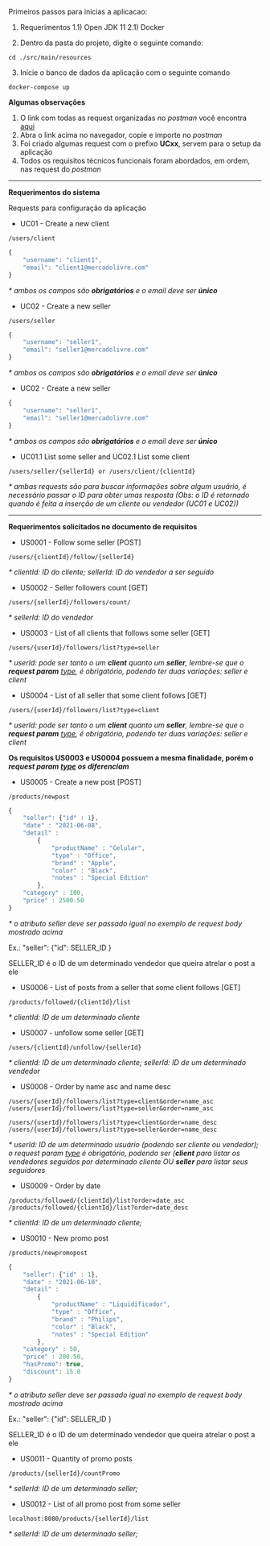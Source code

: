 Primeiros passos para inicias a aplicacao:

1) Requerimentos
    1.1) Open JDK 11
    2.1) Docker 

2) Dentro da pasta do projeto, digite o seguinte comando:
```shell
cd ./src/main/resources
```

3) Inicie o banco de dados da aplicação com o seguinte comando
```shell
docker-compose up
```

<b>Algumas observações</b>
<ol>
    <li>
        O link com todas as request organizadas no <i>postman</i> você encontra <a href="https://www.getpostman.com/collections/76a116b22cc68698183e">aqui</a>
    </li>
    <li>
        Abra o link acima no navegador, copie e importe no <i>postman</i> 
    </li>
    <li>
        Foi criado algumas request com o prefixo <b>UCxx</b>, servem para o setup da aplicação
    </li>
    <li>
        Todos os requisitos técnicos funcionais foram abordados, em ordem, nas request do <i>postman</i>
    </li>
</ol>

<hr>
<b>Requerimentos do sistema</b>

<p>Requests para configuração da aplicação</p>

* UC01 - Create a new client
```shell
/users/client
```
```javascript
{
    "username": "client1",
    "email": "client1@mercadolivre.com"
}
```
<i><p>* ambos os campos são <b>obrigatórios</b> e o email deve ser <b>único</b></p></i>

* UC02 - Create a new seller
```shell
/users/seller
```

```javascript
{
    "username": "seller1",
    "email": "seller1@mercadolivre.com"
}
```
<i><p>* ambos os campos são <b>obrigatórios</b> e o email deve ser <b>único</b></p></i>

* UC02 - Create a new seller

```javascript
{
    "username": "seller1",
    "email": "seller1@mercadolivre.com"
}
```
<i><p>* ambos os campos são <b>obrigatórios</b> e o email deve ser <b>único</b></p></i>

* UC01.1 List some seller and UC02.1 List some client
```shell
/users/seller/{sellerId} or /users/client/{clientId}
```
<i><p>* ambas requests são para buscar informações sobre algum usuário, é necessário passar o ID para obter umas resposta (Obs: o ID é retornado quando é feita a inserção de um cliente ou vendedor (UC01 e UC02))</b></p></i>

<hr>

<b>Requerimentos solicitados no documento de requisitos</b>

* US0001 - Follow some seller [POST]
```shell
/users/{clientId}/follow/{sellerId}
```
<i><p>* clientId: ID do cliente; sellerId: ID do vendedor a ser seguido</p></i>

* US0002 - Seller followers count [GET]
```shell
/users/{sellerId}/followers/count/
```
<i><p>* sellerId: ID do vendedor</p></i>

* US0003 - List of all clients that follows some seller [GET]
```shell
/users/{userId}/followers/list?type=seller
```
<i><p>* userId: pode ser tanto o um <b>client</b> quanto um <b>seller</b>, lembre-se que o <b>request param</b> <u>type</u>, é obrigatório, podendo ter duas variações: seller e client </p></i>

* US0004 - List of all seller that some client follows [GET]
```shell
/users/{userId}/followers/list?type=client
```
<i><p>* userId: pode ser tanto o um <b>client</b> quanto um <b>seller</b>, 
lembre-se que o <b>request param</b> <u>type</u>, é obrigatório, 
podendo ter duas variações: seller e client</i>

<b>Os requisitos US0003 e US0004 possuem a mesma finalidade, porém o <i>request param <u>type</u> os diferenciam</i></b>

* US0005 - Create a new post [POST]
```shell
/products/newpost
```

```javascript
{
    "seller": {"id" : 1},
    "date" : "2021-06-08",
    "detail" :
        { 
            "productName" : "Celular",
            "type" : "Office",
            "brand" : "Apple",
            "color" : "Black",
            "notes" : "Special Edition"
        },
    "category" : 100,
    "price" : 2500.50
}
```
<i><p>* o atributo <i>seller</i> deve ser passado igual no exemplo de <i>request body</i> mostrado acima <br> </p></i>
<p>Ex.: "seller": {"id": SELLER_ID }</p>
<p>SELLER_ID é o ID de um determinado vendedor que queira atrelar o post a ele</p>

* US0006 - List of posts from a seller that some client follows [GET]
```shell
/products/followed/{clientId}/list
```
<i><p>* clientId: ID de um determinado cliente</p></i>

* US0007 - unfollow some seller [GET]
```shell
/users/{clientId}/unfollow/{sellerId}
```
<i><p>* clientId: ID de um determinado cliente; sellerId: ID de um determinado vendedor</p></i>

* US0008 - Order by name asc and name desc
```shell
/users/{userId}/followers/list?type=client&order=name_asc
/users/{userId}/followers/list?type=seller&order=name_asc

/users/{userId}/followers/list?type=client&order=name_desc
/users/{userId}/followers/list?type=seller&order=name_desc
```

<i><p>* userId: ID de um determinado usuário (podendo ser cliente ou vendedor); o request param <u>type</u> é obrigatório, podendo ser (<b>client</b> para listar os vendedores seguidos por determinado cliente OU <b>seller</b> para listar seus seguidores</p></i>

* US0009 - Order by date
```shell
/products/followed/{clientId}/list?order=date_asc
/products/followed/{clientId}/list?order=date_desc
```
<i><p>* clientId: ID de um determinado cliente;</p></i>

* US0010 - New promo post
```shell
/products/newpromopost
```
```javascript
{
    "seller": {"id" : 1},
    "date" : "2021-06-10",
    "detail" :
        { 
            "productName" : "Liquidificador",
            "type" : "Office",
            "brand" : "Philips",
            "color" : "Black",
            "notes" : "Special Edition"
        },
    "category" : 50,
    "price" : 200.50,
    "hasPromo": true,
    "discount": 15.0
}
```
<i><p>* o atributo <i>seller</i> deve ser passado igual no exemplo de <i>request body</i> mostrado acima <br> </p></i>
<p>Ex.: "seller": {"id": SELLER_ID }</p>
<p>SELLER_ID é o ID de um determinado vendedor que queira atrelar o post a ele</p>

* US0011 - Quantity of promo posts
```shell
/products/{sellerId}/countPromo
```
<i><p>* sellerId: ID de um determinado seller;</p></i>

* US0012 - List of all promo post from some seller
```shell
localhost:8080/products/{sellerId}/list
```
<i><p>* sellerId: ID de um determinado seller;</p></i>


